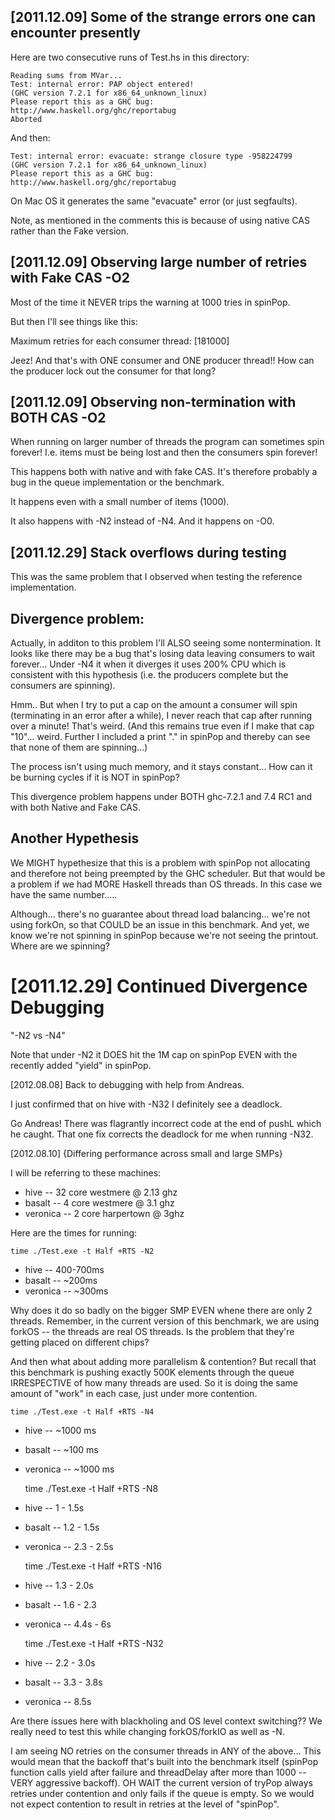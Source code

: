 
[2011.12.09] Some of the strange errors one can encounter presently
-------------------------------------------------------------------

Here are two consecutive runs of Test.hs in this directory:

    Reading sums from MVar...
    Test: internal error: PAP object entered!
	(GHC version 7.2.1 for x86_64_unknown_linux)
	Please report this as a GHC bug:  http://www.haskell.org/ghc/reportabug
    Aborted

And then:

    Test: internal error: evacuate: strange closure type -958224799
	(GHC version 7.2.1 for x86_64_unknown_linux)
	Please report this as a GHC bug:  http://www.haskell.org/ghc/reportabug

On Mac OS it generates the same "evacuate" error (or just segfaults).

Note, as mentioned in the comments this is because of using native CAS
rather than the Fake version.


[2011.12.09] Observing large number of retries with Fake CAS -O2
----------------------------------------------------------------

Most of the time it NEVER trips the warning at 1000 tries in spinPop. 

But then I'll see things like this:

   Maximum retries for each consumer thread: [181000]

Jeez!  And that's with ONE consumer and ONE producer thread!!  How can
the producer lock out the consumer for that long?


[2011.12.09] Observing non-termination with BOTH CAS -O2
----------------------------------------------------------

When running on larger number of threads the program can sometimes
spin forever!  I.e. items must be being lost and then the consumers
spin forever!

This happens both with native and with fake CAS.  It's therefore
probably a bug in the queue implementation or the benchmark.

It happens even with a small number of items (1000).

It also happens with -N2 instead of -N4.  And it happens on -O0.


[2011.12.29] Stack overflows during testing
-------------------------------------------

This was the same problem that I observed when testing the reference
implementation.

   Divergence problem:
   -------------------

Actually, in additon to this problem I'll ALSO seeing some
nontermination.  It looks like there may be a bug that's losing data
leaving consumers to wait forever...  Under -N4 it when it diverges it
uses 200% CPU which is consistent with this hypothesis (i.e. the
producers complete but the consumers are spinning).

Hmm.. But when I try to put a cap on the amount a consumer will spin
(terminating in an error after a while), I never reach that cap after
running over a minute!  That's weird.  (And this remains true even if
I make that cap "10"... weird.  Further I included a print "." in
spinPop and thereby can see that none of them are spinning...)

The process isn't using much memory, and it stays constant... How can
it be burning cycles if it is NOT in spinPop?  

This divergence problem happens under BOTH ghc-7.2.1 and 7.4 RC1 and
with both Native and Fake CAS.

   Another Hypethesis
   ------------------

We MIGHT hypethesize that this is a problem with spinPop not
allocating and therefore not being preempted by the GHC scheduler.
But that would be a problem if we had MORE Haskell threads than OS
threads.  In this case we have the same number.....

Although... there's no guarantee about thread load balancing... we're
not using forkOn, so that COULD be an issue in this benchmark.  And
yet, we know we're not spinning in spinPop because we're not seeing
the printout.  Where are we spinning?


[2011.12.29] Continued Divergence Debugging
===========================================

 "-N2 vs -N4"

Note that under -N2 it DOES hit the 1M cap on spinPop EVEN with the
recently added "yield" in spinPop.


[2012.08.08] Back to debugging with help from Andreas.

I just confirmed that on hive with -N32 I definitely see a deadlock.

Go Andreas!  There was flagrantly incorrect code at the end of pushL
which he caught.  That one fix corrects the deadlock for me when
running -N32.

[2012.08.10] {Differing performance across small and large SMPs}

I will be referring to these machines:

 * hive -- 32 core westmere @ 2.13 ghz
 * basalt -- 4 core westmere @ 3.1 ghz
 * veronica -- 2 core harpertown @ 3ghz

Here are the times for running:

    time ./Test.exe -t Half +RTS -N2 

 * hive     -- 400-700ms
 * basalt   -- ~200ms
 * veronica -- ~300ms

Why does it do so badly on the bigger SMP EVEN whene there are only 2
threads.  Remember, in the current version of this benchmark, we are
using forkOS -- the threads are real OS threads.  Is the problem that
they're getting placed on different chips?

And then what about adding more parallelism & contention?  But recall
that this benchmark is pushing exactly 500K elements through the queue
IRRESPECTIVE of how many threads are used.  So it is doing the same
amount of "work" in each case, just under more contention.

    time ./Test.exe -t Half +RTS -N4

 * hive     -- ~1000 ms
 * basalt   -- ~100  ms
 * veronica -- ~1000 ms 

    time ./Test.exe -t Half +RTS -N8

 * hive     -- 1 - 1.5s
 * basalt   -- 1.2 - 1.5s 
 * veronica -- 2.3 - 2.5s

    time ./Test.exe -t Half +RTS -N16

 * hive     -- 1.3 - 2.0s
 * basalt   -- 1.6 - 2.3
 * veronica -- 4.4s - 6s


    time ./Test.exe -t Half +RTS -N32

 * hive     -- 2.2 - 3.0s
 * basalt   -- 3.3 - 3.8s 
 * veronica -- 8.5s

Are there issues here with blackholing and OS level context
switching??  We really need to test this while changing forkOS/forkIO
as well as -N.

I am seeing NO retries on the consumer threads in ANY of the above...
This would mean that the backoff that's built into the benchmark
itself (spinPop function calls yield after failure and threadDelay
after more than 1000 -- VERY aggressive backoff).  OH WAIT the current
version of tryPop always retries under contention and only fails if
the queue is empty.  So we would not expect contention to result in
retries at the level of "spinPop".








